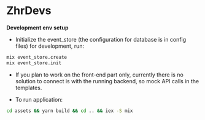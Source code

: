# ZhrDevs

**Development env setup**

- Initialize the event_store (the configuration for database is in config files) for development, run:
```bash
mix event_store.create
mix event_store.init
```

- If you plan to work on the front-end part only, currently there is no solution to connect is with the running backend, so mock API calls in the templates.

- To run application:
```bash
cd assets && yarn build && cd .. && iex -S mix
```
